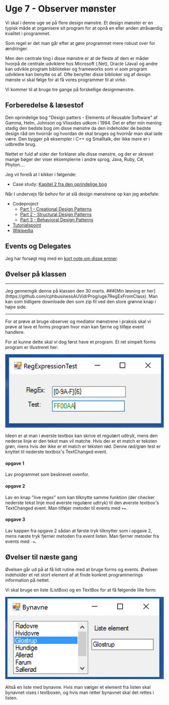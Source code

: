 # Uge 7 - Observer mønster 
Vi skal i denne uge se på flere design mønstre. Et design mønster er en typisk måde at organisere sit program for at opnå en eller anden atråværdig kvalitet i programmet. 

Som regel er det man går efter at gøre programmet mere robust over for ændringer.

Men den centrale ting i disse mønstre er at de fleste af dem er måder hvorpå de centrale udviklere hos Microsoft (.Net), Oracle (Java) og andre kan udvikle program biblioteker og frameworks som vi som program udviklere kan benytte os af. Ofte benytter disse biblioker sig af design mønste vi skal følge for at få vores programmer til at virke.

Vi kommer til at bruge tre gange på forskellige designmønstre.

## Forberedelse & læsestof
Den oprindelige bog "Design patters - Elements of Reusable Software" af Gamma, Helm, Johnson og Vlissides udkom i 1994. Det er efter min mening stadig den bedste bog om disse mønstre da den indeholder de bedste design råd om hvornår og hvordan de skal bruges og hvornår man skal lade være. Den bygger på eksempler i C++ og Smalltalk, der ikke mere er i udbredte  brug.

Nettet er fuld af sider der forklarer alle disse mønstre, og der er skrevet mange bøger der viser eksemplerne i andre sprog, Java, Ruby, C#, Phyton....

Jeg vil forelå at I kikker i følgende:

- Case study: [Kapitel 2 fra den oprindelige bog](DP-Extract.pdf)

Når I undervejs får behov for at slå design mønstrene op kan jeg anbefale:

- Codeproject
  - [Part 1 - Creational Design Patterns](https://www.codeproject.com/articles/430590/design-patterns-of-creational-design-patterns)
  - [Part 2 - Structural Design Patterns](https://www.codeproject.com/articles/438922/design-patterns-of-structural-design-patterns)
  - [Part 3 - Behavioral Design Patterns](https://www.codeproject.com/articles/455228/design-patterns-of-behavioral-design-patterns)
- [Tutorialspoint](https://www.tutorialspoint.com/design_pattern/)
- [Wikipedia](https://en.wikipedia.org/wiki/Software_design_pattern)

## Events og Delegates
Jeg har forsøgt mig med en [kort note om disse emner](observerNote.md).

## Øvelser på klassen
<hr>
Jeg gennemgik denne på klassen den 30 marts. 
###[Min løsning er her](https://github.com/cphbusinessAUVidrProg/uge7RegExFromClass). 
Man kan som tidligere downloade den som zip fil ved den store grønne knap i højre side.

<hr>
For at prøve at bruge observer og mediator mønstrene i praksis skal vi prøve at lave et forms program hvor man kan fjerne og tilføje event handlere.

For at kunne dette skal vi dog først have et program. Et ret simpelt forms program er illustreret her:

![](regexapp.png)

Ideen er at man i øverste textbox kan skrive et regulært udtryk, mens den nederse linje er den tekst man vil matche. Hvis der er et match er teksten grøn, mens hvis der ikke er et match er teksten rød. Denne rød/grøn test er knyttet til nederste textbox's TextChanged event.

#### opgave 1
Lav programmet som beskrevet ovenfor.

#### opgave 2
Lav en knap "live regex" som kan tilknytte samme funktion (der checker nederste tekst linje mod øverste regulære udtryk) til den øverste textbox's TextChanged event. Man tilføjer metoder til events med `+=`.

#### opgave 3
Lav kappen fra opgave 2 sådan at første tryk tilknytter som i opgave 2, mens næste tryk fjerner metoden fra event listen. Man fjerner metoder fra events med `-=`. 

   

## Øvelser til næste gang
Øvelsen går ud på at få lidt rutine med at bruge forms og events. Øvelsen indeholder et ret stort element af at finde konkret programmerings information på nettet.

Vi skal bruge en liste (ListBox) og en TextBox for at få følgende lille form:

![](bynavne.png)

Altså en liste med bynavne. Hvis man vælger et element fra listen skal bynavnet vises i textboxen, og hvis man retter bynavnet skal det rettes i listen.


